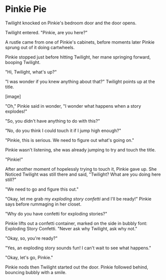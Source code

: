 # Pinkie Pie

Twilight knocked on Pinkie's bedroom door and the door opens.

Twilight entered. "Pinkie, are you here?"

A rustle came from one of Pinkie's cabinets, before moments later Pinkie sprung out of it doing cartwheels.

Pinkie stopped just before hitting Twilight, her mane springing forward, booping Twilight.

"Hi, Twilight, what's up?"

"I was wonder if you knew anything about that?" Twilight points up at the title.

\[image\]

"Oh," Pinkie said in wonder, "I wonder what happens when a story explodes!"

"So, you didn't have anything to do with this?"

"No, do you think I could touch it if I jump high enough?"

"Pinkie, this is serious. We need to figure out what's going on."

Pinkie wasn't listening, she was already jumping to try and touch the title.

"Pinkie!"

After another moment of hopelessly trying to touch it, Pinkie gave up. She Noticed Twilight was still there and said, "Twilight? What are you doing here still?"

"We need to go and figure this out."

"Okay, let me grab my *exploding story confetti* and I'll be ready!" Pinkie says before rummaging in her closet.

"Why do you have confetti for exploding stories?"

Pinkie lifts out a confetti container, marked on the side in bubbly font: Exploding Story Confetti. "Never ask why Twilight, ask why not."

"Okay, so, you're ready?"

"Yes, an exploding story sounds fun! I can't wait to see what happens."

"Okay, let's go, Pinkie."

Pinkie nods then Twilight started out the door. Pinkie followed behind, bouncing bubbly with a smile.

